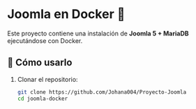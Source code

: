 # Joomla en Docker 🧱

Este proyecto contiene una instalación de **Joomla 5 + MariaDB** ejecutándose con Docker.

## 🚀 Cómo usarlo

1. Clonar el repositorio:
   ```bash
   git clone https://github.com/Johana004/Proyecto-Joomla
   cd joomla-docker